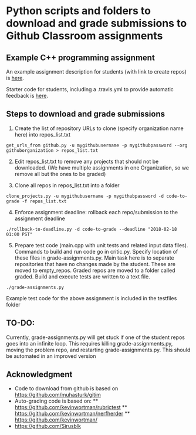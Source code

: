 # Python scripts and folders to download and grade submissions to Github Classroom assignments

## Example C++ programming assignment
An example assignment description for students (with link to create repos) is [here](https://docs.google.com/document/d/1mszTJFAmO-uTtE0nFBGjUvFE7y1e6-GjyAkK7cjN5n0/edit?usp=sharing).

Starter code for students, including a .travis.yml to provide automatic feedback is [here](https://github.com/CSUF-CPSC-131-Spring2018/project0skeleton).

## Steps to download and grade submissions
1. Create the list of repository URLs to clone (specify organization name here) into repos_list.txt

`get_urls_from github.py -u mygithubusername -p mygithubpassword --org githuborganization > repos_list.txt`

2. Edit repos_list.txt to remove any projects that should not be downloaded. (We have multiple assignments in one Organization, so we remove all but the ones to be graded)

3. Clone all repos in repos_list.txt into a folder

`clone_projects.py -u mygithubusername -p mygithubpassword -d code-to-grade -f repos_list.txt`

4. Enforce assignment deadline: rollback each repo/submission to the assignment deadline

`./rollback-to-deadline.py -d code-to-grade --deadline "2018-02-18 01:00 PST"`

5. Prepare test code (main.cpp with unit tests and related input data files). Commands to build and run code go in critic.py.
Specify location of these files in grade-assignments.py. Main task here is to separate repositories that have no changes made by the student. These are moved to empty_repos. Graded repos are moved to a folder called graded. Build and execute tests are written to a text file.

`./grade-assignments.py`

Example test code for the above assignment is included in the testfiles folder

## TO-DO:
Currently, grade-assignments.py will get stuck if one of the student repos goes into an infinite loop. This requires killing grade-assignments.py, moving the problem repo, and restarting grade-assignments.py. This should be automated in an improved version

## Acknowledgment
* Code to download from github is based on https://github.com/muhasturk/gitim
* Auto-grading code is based on:
** https://github.com/kevinwortman/rubrictest
** https://github.com/kevinwortman/nerfherder
** https://github.com/kevinwortman/
* https://github.com/Sirusblk
